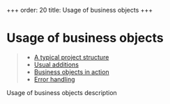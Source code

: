 +++
order: 20
title: Usage of business objects
+++

# Usage of business objects

> * [A typical project structure](usage/structure)
> * [Usual additions](usage/additions)
> * [Business objects in action](usage/in-action)
> * [Error handling](usage/errors)

Usage of business objects description

